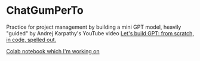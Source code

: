 # ChatGumPerTo
Practice for project management by building a mini GPT model, heavily "guided" by Andrej Karpathy's YouTube video [Let's build GPT: from scratch, in code, spelled out.](https://youtu.be/kCc8FmEb1nY?feature=shared)

[Colab notebook which I'm working on](https://colab.research.google.com/drive/11XysTOh0lyrBq5WblduqBZ7dYja9rnrB?usp=sharing)
